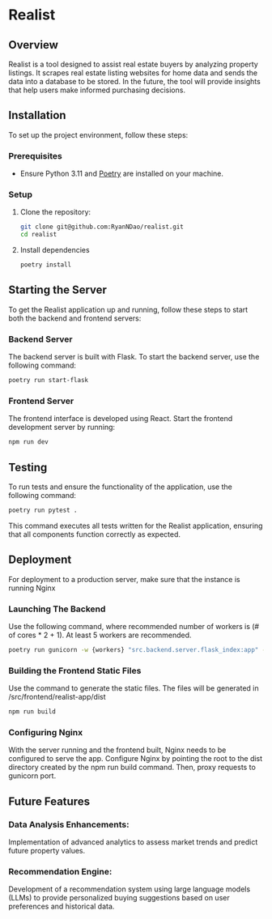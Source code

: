 # Realist

## Overview
Realist is a tool designed to assist real estate buyers by analyzing property listings. It scrapes real estate listing websites for home data and sends the data into a database to be stored. In the future, the tool will provide insights that help users make informed purchasing decisions.

## Installation

To set up the project environment, follow these steps:

### Prerequisites
- Ensure Python 3.11 and [Poetry](https://python-poetry.org/docs/) are installed on your machine.

### Setup
1. Clone the repository:
    ```bash
    git clone git@github.com:RyanNDao/realist.git
    cd realist
    ```
2. Install dependencies
    ```bash
    poetry install
    ```

## Starting the Server

To get the Realist application up and running, follow these steps to start both the backend and frontend servers:

### Backend Server
The backend server is built with Flask. To start the backend server, use the following command:
```bash
poetry run start-flask
```

### Frontend Server
The frontend interface is developed using React. Start the frontend development server by running:
```bash
npm run dev
```

## Testing
To run tests and ensure the functionality of the application, use the following command:
``` bash
poetry run pytest .
```
This command executes all tests written for the Realist application, ensuring that all components function correctly as expected.

## Deployment
For deployment to a production server, make sure that the instance is running Nginx



### Launching The Backend
Use the following command, where recommended number of workers is (# of cores * 2 + 1). At least 5 workers are recommended. 
``` bash
poetry run gunicorn -w {workers} "src.backend.server.flask_index:app" --bind 0.0.0.0:8000
```

### Building the Frontend Static Files
Use the command to generate the static files. The files will be generated in /src/frontend/realist-app/dist
``` bash
npm run build
``` 

### Configuring Nginx
With the server running and the frontend built, Nginx needs to be configured to serve the app. Configure Nginx by pointing the root to the dist directory created by the npm run build command. Then, proxy requests to gunicorn port.

## Future Features

### Data Analysis Enhancements: 
Implementation of advanced analytics to assess market trends and predict future property values.

### Recommendation Engine: 
Development of a recommendation system using large language models (LLMs) to provide personalized buying suggestions based on user preferences and historical data.
